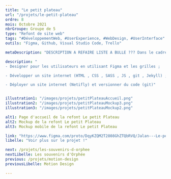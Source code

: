 ```yaml
---
title: "Le petit plateau"
url: "/projets/le-petit-plateau"
ordre: 8
mois: Octobre 2021
nbrGroupe: Groupe de 5
type: "Refont de site web"
tags: "#DéveloppementWeb, #UserExperience, #WebDesign, #UserInterface"
outils: "Figma, Github, Visual Studio Code, Trello"

metaDescription: "DESCRIPTION A REFAIRE LISTE A BULLE ??? Dans le cadre de l'atelier Design Interactif, nous devions proposer une refonte d'un site web existant. Nous avons choisi le site de compagnie de théâtre https://lepetitplateau.weebly.com/."

description: "
- Designer pour les utilisateurs en utilisant Figma et les grilles ; 

- Développer un site internet (HTML , CSS , SASS , JS , git , Jekyll) ; 

- Déployer un site internet (Netifly) et versionner du code (git)"


illustration1: "/images/projets/petitPlateauAccueil.png"
illustration2: "/images/projets/petitPlateauMockup3.png"
illustration3: "/images/projets/petitPlateauMockup2.png"

alt1: Page d'accueil de la refont Le petit Plateau
alt2: Mockup de la refont Le petit Plateau
alt3: Mockup mobile de la refont Le petit Plateau

link: "https://www.figma.com/proto/DqyKZQM2T2808GhZTQbRVQ/Jalan---Le-petit-plateau?kind=&node-id=504%3A282&page-id=416%3A2&scaling=contain&show-proto-sidebar=1&starting-point-node-id=504%3A282&viewport=241%2C48%2C0.17"
libelle: "Voir plus sur le projet !"

next: /projets/les-souvenirs-d-orphee
nextLibelle: Les souvenirs d'Orphée
previous: /projets/motion-design
previousLibelle: Motion Design

---
```

